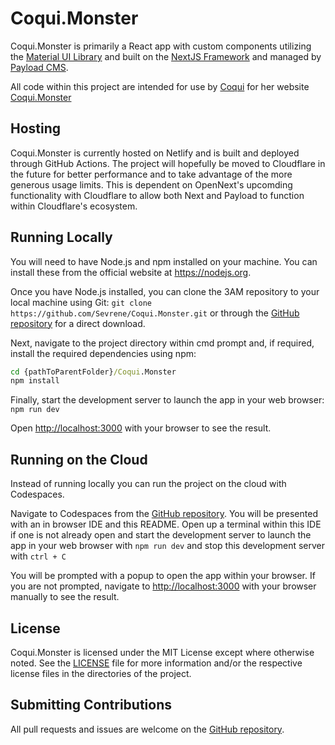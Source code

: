 # Coqui.Monster

Coqui.Monster is primarily a React app with custom components utilizing the [Material UI Library](https://mui.com/material-ui/) and built on the [NextJS Framework](https://nextjs.org/) and managed by [Payload CMS](https://payloadcms.com/).

All code within this project are intended for use by [Coqui](https://www.twitch.tv/coqui) for her website [Coqui.Monster](https://coqui.monster/)

## Hosting

Coqui.Monster is currently hosted on Netlify and is built and deployed through GitHub Actions.
The project will hopefully be moved to Cloudflare in the future for better performance and to take advantage of the more generous usage limits.
This is dependent on OpenNext's upcomding functionality with Cloudflare to allow both Next and Payload to function within Cloudflare's ecosystem.

## Running Locally

You will need to have Node.js and npm installed on your machine.
You can install these from the official website at <https://nodejs.org>.

Once you have Node.js installed, you can clone the 3AM repository to your local machine using Git: `git clone https://github.com/Sevrene/Coqui.Monster.git`
or through the [GitHub repository](https://github.com/Sevrene/Coqui.Monster) for a direct download.

Next, navigate to the project directory within cmd prompt and, if required, install the required dependencies using npm:

```cmd
cd {pathToParentFolder}/Coqui.Monster
npm install
```

Finally, start the development server to launch the app in your web browser:
`npm run dev`

Open [http://localhost:3000](http://localhost:3000) with your browser to see the result.

## Running on the Cloud

Instead of running locally you can run the project on the cloud with Codespaces.

Navigate to Codespaces from the [GitHub repository](https://github.com/Sevrene/Coqui.Monster). You will be presented with an in browser IDE and this README.
Open up a terminal within this IDE if one is not already open and start the development server to launch the app in your web browser with `npm run dev` and stop this development server with `ctrl + C`

You will be prompted with a popup to open the app within your browser. If you are not prompted, navigate to [http://localhost:3000](http://localhost:3000) with your browser manually to see the result.

## License

Coqui.Monster is licensed under the MIT License except where otherwise noted. See the [LICENSE](/LICENSE.md) file for more information and/or the respective license files in the directories of the project.

## Submitting Contributions

All pull requests and issues are welcome on the [GitHub repository](https://github.com/Sevrene/Coqui.Monster).
